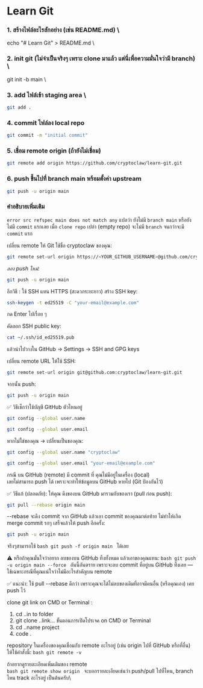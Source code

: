 # Learn Git

### 1. สร้างไฟล์อะไรสักอย่าง (เช่น README.md) \
echo "# Learn Git" > README.md \

### 2. init git (ไม่จำเป็นจริงๆ เพราะ clone มาแล้ว แต่นี่เพื่อความมั่นใจว่ามี branch) \
git init -b main \

### 3. add ไฟล์เข้า staging area \
```bash 
git add .
```

### 4. commit ไฟล์ลง local repo
```bash 
git commit -m "initial commit"
```
### 5. เชื่อม remote origin (ถ้ายังไม่เชื่อม)
```bash 
git remote add origin https://github.com/cryptoclaw/learn-git.git
```
### 6. push ขึ้นไปที่ branch main พร้อมตั้งค่า upstream
```bash 
git push -u origin main
```

### คำอธิบายเพิ่มเติม
`error src refspec main does not match any` แปลว่า ยังไม่มี `branch main` หรือยังไม่มี `commit` แรกเลย
เมื่อ `clone repo` เปล่า (empty repo) จะไม่มี `branch` จนกว่าจะมี `commit` แรก

เปลี่ยน remote ให้ Git ใช้ชื่อ cryptoclaw ของคุณ:
```bash 
git remote set-url origin https://<YOUR_GITHUB_USERNAME>@github.com/cryptoclaw/learn-git.git
```
_ลอง push ใหม่:_
```bash 
git push -u origin main
```

อีกวิธี : ใช้ SSH แทน HTTPS (สะดวกระยะยาว)
สร้าง SSH key:
```bash
ssh-keygen -t ed25519 -C "your-email@example.com"
```
กด Enter ไปเรื่อย ๆ

คัดลอก SSH public key:
```bash
cat ~/.ssh/id_ed25519.pub
```
แล้วนำไปวางใน GitHub → Settings → SSH and GPG keys

เปลี่ยน remote URL ให้ใช้ SSH:
```bash
git remote set-url origin git@github.com:cryptoclaw/learn-git.git
```

จากนั้น push:
```bash
git push -u origin main
```

✅ วิธีเช็กว่าใช้บัญชี GitHub ตัวไหนอยู่
```bash
git config --global user.name
```
```bash
git config --global user.email
```
หากไม่ใช่ของคุณ → เปลี่ยนเป็นของคุณ:
```bash
git config --global user.name "cryptoclaw"
```
```bash
git config --global user.email "your-email@example.com"
```

กรณี บน GitHub (remote) มี commit ที่ คุณไม่มีอยู่ในเครื่อง (local) \
เลยไม่สามารถ push ได้ เพราะจะทำให้ข้อมูลบน GitHub หายไป (Git ป้องกันไว้)

✅ วิธีแก้ (ปลอดภัย):
ให้คุณ ดึงของบน GitHub มารวมกับของเรา (pull ก่อน push):
```bash
git pull --rebase origin main
```
--rebase จะดึง commit จาก GitHub แล้วเอา commit ของคุณมาต่อท้าย ไม่ทำให้เกิด merge commit รกๆ
เสร็จแล้วให้ push อีกครั้ง:
```bash
git push -u origin main
```

จริงๆสามารถใช้ ```bash git push -f origin main ``` ได้เลย

⚠️ หรือถ้าคุณมั่นใจว่าอยาก ลบของบน GitHub ทิ้งทั้งหมด แล้วเอาของคุณแทน:
```bash git push -u origin main --force ```
อันนี้อันตราย เพราะจะลบ commit ที่อยู่บน GitHub ทิ้งเลย — ใช้เฉพาะกรณีที่คุณแน่ใจว่าไม่มีอะไรสำคัญบน remote

✅ แนะนำ:
ใช้ pull --rebase ดีกว่า เพราะคุณจะได้ไม่ลบของเดิมที่อาจมีคนอื่น (หรือคุณเอง) เคย push ไว้

clone git link on CMD or Terminal :
1. cd ..in to folder
2. git clone ..link...
   ขั้นตอนการเปิดโปรเจค on CMD or Terminal
3. cd ..name project
4. code . 

repository ในเครื่องของคุณเชื่อมกับ remote อะไรอยู่  (เช่น origin ไปที่ GitHub หรือที่อื่น) ให้ใช้คำสั่งนี้:
```bash git remote -v ```

ถ้าอยากดูรายละเอียดเพิ่มเติมของ remote \
```bash git remote show origin ```
จะบอกรายละเอียดเช่นว่า push/pull ไปที่ไหน, branch ไหน track อะไรอยู่ เป็นต้นครับ\
